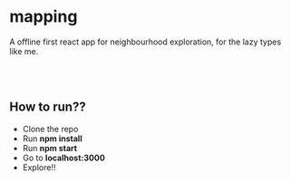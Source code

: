 <h1>mapping</h1>
<p>A offline first react app for neighbourhood  exploration, for the lazy types like me.</p>
<br/>
<br/>
<h2>How to run??</h2>
<ul>
    <li>Clone the repo</li>
    <li>Run <strong>npm install</strong></li>
    <li>Run <strong>npm start</strong></li>
    <li>Go to <strong>localhost:3000</strong></li>
    <li>Explore!!</li>
</ul>

